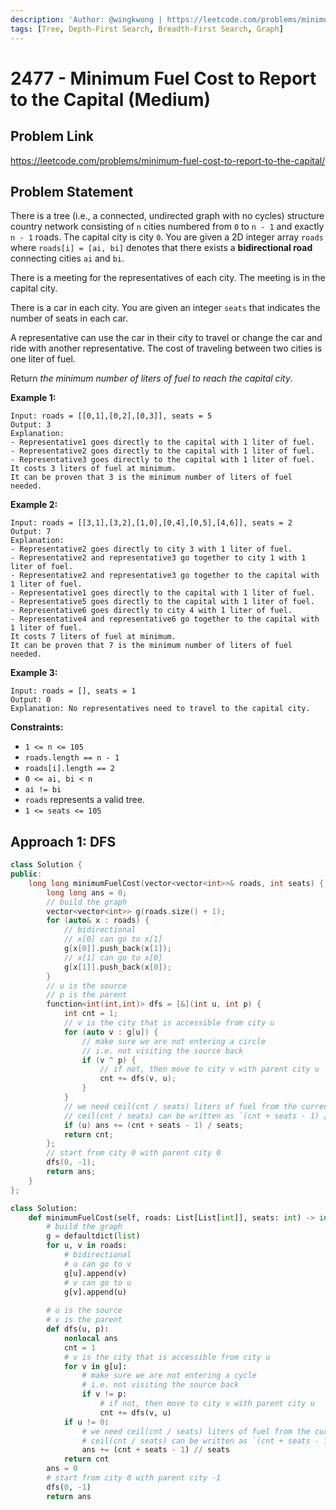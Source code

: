 ```yaml
---
description: 'Author: @wingkwong | https://leetcode.com/problems/minimum-fuel-cost-to-report-to-the-capital/'
tags: [Tree, Depth-First Search, Breadth-First Search, Graph]
---
```


# 2477 - Minimum Fuel Cost to Report to the Capital (Medium) 

## Problem Link

https://leetcode.com/problems/minimum-fuel-cost-to-report-to-the-capital/

## Problem Statement

There is a tree (i.e., a connected, undirected graph with no cycles) structure country network consisting of `n` cities numbered from `0` to `n - 1` and exactly `n - 1` roads. The capital city is city `0`. You are given a 2D integer array `roads` where `roads[i] = [ai, bi]` denotes that there exists a **bidirectional road** connecting cities `ai` and `bi`.

There is a meeting for the representatives of each city. The meeting is in the capital city.

There is a car in each city. You are given an integer `seats` that indicates the number of seats in each car.

A representative can use the car in their city to travel or change the car and ride with another representative. The cost of traveling between two cities is one liter of fuel.

Return *the minimum number of liters of fuel to reach the capital city*.

**Example 1:**

```
Input: roads = [[0,1],[0,2],[0,3]], seats = 5
Output: 3
Explanation: 
- Representative1 goes directly to the capital with 1 liter of fuel.
- Representative2 goes directly to the capital with 1 liter of fuel.
- Representative3 goes directly to the capital with 1 liter of fuel.
It costs 3 liters of fuel at minimum. 
It can be proven that 3 is the minimum number of liters of fuel needed.
```

**Example 2:**

```
Input: roads = [[3,1],[3,2],[1,0],[0,4],[0,5],[4,6]], seats = 2
Output: 7
Explanation: 
- Representative2 goes directly to city 3 with 1 liter of fuel.
- Representative2 and representative3 go together to city 1 with 1 liter of fuel.
- Representative2 and representative3 go together to the capital with 1 liter of fuel.
- Representative1 goes directly to the capital with 1 liter of fuel.
- Representative5 goes directly to the capital with 1 liter of fuel.
- Representative6 goes directly to city 4 with 1 liter of fuel.
- Representative4 and representative6 go together to the capital with 1 liter of fuel.
It costs 7 liters of fuel at minimum. 
It can be proven that 7 is the minimum number of liters of fuel needed.
```

**Example 3:**

```
Input: roads = [], seats = 1
Output: 0
Explanation: No representatives need to travel to the capital city.
```

**Constraints:**

- `1 <= n <= 105`
- `roads.length == n - 1`
- `roads[i].length == 2`
- `0 <= ai, bi < n`
- `ai != bi`
- `roads` represents a valid tree.
- `1 <= seats <= 105`

## Approach 1: DFS

<Tabs>
<TabItem value="cpp" label="C++">
<SolutionAuthor name="@wingkwong"/>

```cpp
class Solution {
public:
    long long minimumFuelCost(vector<vector<int>>& roads, int seats) {
        long long ans = 0;
        // build the graph
        vector<vector<int>> g(roads.size() + 1);
        for (auto& x : roads) {
            // bidirectional
            // x[0] can go to x[1]
            g[x[0]].push_back(x[1]);
            // x[1] can go to x[0]
            g[x[1]].push_back(x[0]);
        }
        // u is the source
        // p is the parent
        function<int(int,int)> dfs = [&](int u, int p) {
            int cnt = 1;
            // v is the city that is accessible from city u
            for (auto v : g[u]) {
                // make sure we are not entering a circle
                // i.e. not visiting the source back
                if (v ^ p) {
                    // if not, then move to city v with parent city u
                    cnt += dfs(v, u);
                }
            }
            // we need ceil(cnt / seats) liters of fuel from the current city to the parent city
            // ceil(cnt / seats) can be written as `(cnt + seats - 1) / seats`
            if (u) ans += (cnt + seats - 1) / seats;
            return cnt;
        };
        // start from city 0 with parent city 0
        dfs(0, -1);
        return ans;
    }
};
```

</TabItem>

<TabItem value="py" label="Python">
<SolutionAuthor name="@wingkwong"/>

```py
class Solution:
    def minimumFuelCost(self, roads: List[List[int]], seats: int) -> int:
        # build the graph
        g = defaultdict(list)
        for u, v in roads:
            # bidirectional
            # u can go to v
            g[u].append(v)
            # v can go to u
            g[v].append(u)
            
        # u is the source
        # v is the parent
        def dfs(u, p):
            nonlocal ans
            cnt = 1
            # v is the city that is accessible from city u
            for v in g[u]:
                # make sure we are not entering a cycle
                # i.e. not visiting the source back
                if v != p:
                    # if not, then move to city v with parent city u
                    cnt += dfs(v, u)
            if u != 0:
                # we need ceil(cnt / seats) liters of fuel from the current city to parent city
                # ceil(cnt / seats) can be written as `(cnt + seats - 1) // seats`
                ans += (cnt + seats - 1) // seats
            return cnt
        ans = 0
        # start from city 0 with parent city -1
        dfs(0, -1)
        return ans
```

</TabItem>
</Tabs>